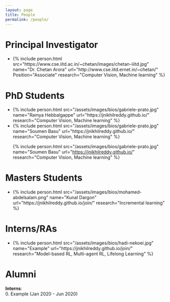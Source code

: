 ```yaml
---
layout: page
title: People
permalink: /people/
---
```

<!-- <style type="text/css">
.bio {
  display: block;
  margin-right: 20px;
  float: left;
  width: 150px;
}
</style> -->

# Principal Investigator
<link rel="stylesheet" type="style/css" href="/assets/css/style.css">

<ul class='people'>
<li>
{% include person.html 
    src="https://www.cse.iitd.ac.in/~chetan/images/chetan-iiitd.jpg" 
    name="Dr. Chetan Arora" 
    url="http://www.cse.iitd.ernet.in/~chetan/"
    Position="Associate"
    research="Computer Vision, Machine learning"
%}
</li>
</ul>
<!-- |![]("/assets/images/bios/sarath-chandar.jpeg")|| -->

# PhD Students

<ul class='people'>

<li>
{% include person.html 
    src="/assets/images/bios/gabriele-prato.jpg" 
    name="Ramya Hebbalgappe" 
    url="https://jnikhilreddy.github.io/"
    research="Computer Vision, Machine learning"
%}
</li>


<li>
{% include person.html 
    src="/assets/images/bios/gabriele-prato.jpg" 
    name="Soumen Basu" 
    url="https://jnikhilreddy.github.io/"
    research="Computer Vision, Machine learning"
%}
</li>


{% include person.html 
    src="/assets/images/bios/gabriele-prato.jpg" 
    name="Soumen Basu" 
    url="https://jnikhilreddy.github.io/"
    research="Computer Vision, Machine learning"
%}
</li>
</ul>


# Masters Students
<ul class='people'>
<li>
{% include person.html
    src="/assets/images/bios/mohamed-abdelsalam.png"
    name="Kunal Dargon"
    url="https://jnikhilreddy.github.io/join/" 
    research="Incremental learning"
%}
</li>

</ul>

# Interns/RAs
<ul class='people'>
<li>
{% include person.html
    src="/assets/images/bios/hadi-nekoei.jpg"
    name="Example"
    url="https://jnikhilreddy.github.io/join/" 
    research="Model-based RL, Multi-agent RL, Lifelong Learning"
%}
</li>
</ul>


# Alumni

**Interns**:  
0. Example (Jan 2020 - Jun 2020)